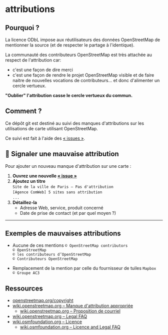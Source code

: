 # attributions

## Pourquoi ?

La licence ODbL impose aux réutilisateurs des données OpenStreetMap de mentionner la source (et de respecter le partage à l'identique).

La communauté des contributeurs OpenStreetMap est très attachée au respect de l'attribution car:
- c'est une façon de dire merci
- c'est une façon de rendre le projet OpenStreetMap visible et de faire naitre de nouvelles vocations de contributeurs... et donc d'alimenter un cercle vertueux.

**"Oublier" l'attribution casse le cercle vertueux du commun.**

## Comment ?

Ce dépôt git est destiné au suivi des manques d'attributions sur les utilisations de carte utilisant OpenStreetMap.

Ce suivi est fait à l'aide des [« issues »](https://github.com/osm-fr/attributions/issues).

## 📢 Signaler une mauvaise attribution
Pour ajouter un nouveau manque d'attribution sur une carte :
1. **Ouvrez une nouvelle [« issue »](https://github.com/osm-fr/attributions/issues/new/choose)**
2. **Ajoutez un titre**  
    `Site de la ville de Paris – Pas d'attribution`  
    `[Agence ComWeb] 5 sites sans attribution`  
    `...`
3. **Détaillez-la**
    - Adresse Web, service, produit concerné
    - Date de prise de contact (et par quel moyen ?)

---

## Exemples de mauvaises attributions
- Aucune de ces mentions
  `© OpenStreetMap contributors`  
  `© OpenStreetMap`  
  `© les contributeurs d’OpenStreetMap`  
  `© Contributeurs OpenStreetMap`

- Remplacement de la mention par celle du fournisseur de tuiles
  `Mapbox`  
  `© Groupe AC3`

## Ressources
- [openstreetmap.org/copyright](https://www.openstreetmap.org/copyright)
- [wiki.openstreetmap.org – Manque d'attribution appropriée](https://wiki.openstreetmap.org/wiki/FR:Manque_d%27attribution_appropri%C3%A9e)
  - [wiki.openstreetmap.org – Proposition de courriel](https://wiki.openstreetmap.org/wiki/FR:Manque_d%27attribution_appropri%C3%A9e#Proposition_de_courriel)
- [wiki.openstreetmap.org – Legal FAQ](https://wiki.openstreetmap.org/wiki/Legal_FAQ)
- [wiki.osmfoundation.org – Licence](https://wiki.osmfoundation.org/wiki/Licence)
  - [wiki.osmfoundation.org – Licence and Legal FAQ](https://wiki.osmfoundation.org/wiki/Licence/Licence_and_Legal_FAQ)
